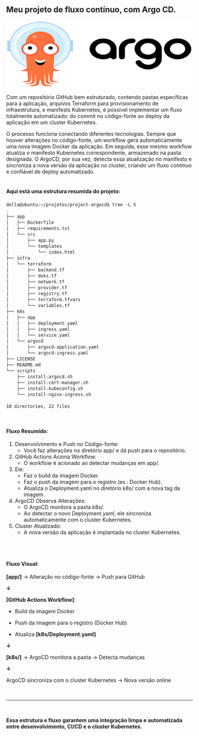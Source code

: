 ## Meu projeto de fluxo contínuo, com Argo CD.

<img src="assets/banner-argocd.png" alt="ArgoCD" width="1000" height="180"/>

Com um repositório GitHub bem estruturado, contendo pastas específicas para a aplicação, arquivos Terraform para provisionamento de infraestrutura, e manifests Kubernetes, é possível implementar um fluxo totalmente automatizado: do commit no código-fonte ao deploy da aplicação em um cluster Kubernetes.

O processo funciona conectando diferentes tecnologias. Sempre que houver alterações no código-fonte, um workflow gera automaticamente uma nova imagem Docker da aplicação. Em seguida, esse mesmo workflow atualiza o manifesto Kubernetes correspondente, armazenado na pasta designada. O ArgoCD, por sua vez, detecta essa atualização no manifesto e sincroniza a nova versão da aplicação no cluster, criando um fluxo contínuo e confiável de deploy automatizado.
<br><br>
#### Aqui está uma estrutura resumida do projeto:
```
della@ubuntu:~/projetos/project-argocd$ tree -L 5
.
├── app
│   ├── Dockerfile
│   ├── requirements.txt
│   └── src
│       ├── app.py
│       └── templates
│           └── index.html
├── infra
│   └── terraform
│       ├── backend.tf
│       ├── doks.tf
│       ├── network.tf
│       ├── provider.tf
│       ├── registry.tf
│       ├── terraform.tfvars
│       └── variables.tf
├── k8s
│   ├── app
│   │   ├── deployment.yaml
│   │   ├── ingress.yaml
│   │   └── service.yaml
│   └── argocd
│       ├── argocd-application.yaml
│       └── argocd-ingress.yaml
├── LICENSE
├── README.md
└── scripts
    ├── install-argocd.sh
    ├── install-cert-manager.sh
    ├── install-kubeconfig.sh
    └── install-nginx-ingress.sh

10 directories, 22 files
```
<br>

#### Fluxo Resumido:

1. Desenvolvimento e Push no Código-fonte:
	- Você faz alterações no diretório app/ e dá push para o repositório.
2. GitHub Actions Aciona Workflow:
	- O workflow é acionado ao detectar mudanças em app/.
3. Ele:
    - Faz o build da imagem Docker.	    
	- Faz o push da imagem para o registro (ex.: Docker Hub).	    
	- Atualiza o Deployment.yaml no diretório k8s/ com a nova tag da imagem.
4. ArgoCD Observa Alterações:
	- O ArgoCD monitora a pasta k8s/.
	- Ao detectar o novo Deployment.yaml, ele sincroniza automaticamente com o cluster Kubernetes.
6. Cluster Atualizado:
    - A nova versão da aplicação é implantada no cluster Kubernetes.

<br><br>

#### Fluxo Visual:

**[app/]** → Alteração no código-fonte → Push para GitHub

**↓**

**[GitHub Actions Workflow]**:

- Build da imagem Docker

- Push da imagem para o registro (Docker Hub)

- Atualiza **[k8s/Deployment.yaml]**

**↓**

**[k8s/]** → ArgoCD monitora a pasta → Detecta mudanças

**↓**

ArgoCD sincroniza com o cluster Kubernetes → Nova versão online

<br>

---

<br>

**Essa estrutura e fluxo garantem uma integração limpa e automatizada entre desenvolvimento, CI/CD e o cluster Kubernetes.**
